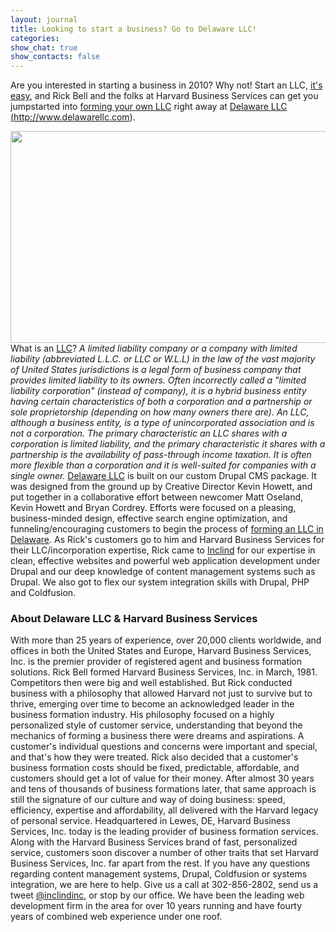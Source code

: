 ```yaml
---
layout: journal
title: Looking to start a business? Go to Delaware LLC!
categories: 
show_chat: true
show_contacts: false
---
```


Are you interested in starting a business in 2010? Why not! Start an LLC, <a href="http://www.delawarellc.com" target="_blank">it&#39;s easy</a>, and Rick Bell and the folks at Harvard Business Services can get you jumpstarted into <a href="http://www.delawarellc.com" target="_blank">forming your own LLC</a> right away at <a href="http://www.delawarellc.com" target="_blank">Delaware LLC (http://www.delawarellc.com)</a>. <p class="rtecenter"> <a href="http://www.delawarellc.com" target="_blank"><img alt="" class="aligncenter size-full wp-image-532" height="339" src="/sites/default/files/images/delawareinc.jpg" title="delawareinc" width="550" /></a> What is an <a href="http://en.wikipedia.org/wiki/Limited_liability_company" target="_blank">LLC</a>? <em>A limited liability company or a company with limited liability (abbreviated L.L.C. or LLC or W.L.L) in the law of the vast majority of United States jurisdictions is a legal form of business company that provides limited liability to its owners. Often incorrectly called a &quot;limited liability corporation&quot; (instead of company), it is a hybrid business entity having certain characteristics of both a corporation and a partnership or sole proprietorship (depending on how many owners there are). An LLC, although a business entity, is a type of unincorporated association and is not a corporation. The primary characteristic an LLC shares with a corporation is limited liability, and the primary characteristic it shares with a partnership is the availability of pass-through income taxation. It is often more flexible than a corporation and it is well-suited for companies with a single owner.</em> <a href="http://www.delawarellc.com" target="_blank">Delaware LLC</a> is built on our custom Drupal CMS package. It was designed from the ground up by Creative Director Kevin Howett, and put together in a collaborative effort between newcomer Matt Oseland, Kevin Howett and Bryan Cordrey. Efforts were focused on a pleasing, business-minded design, effective search engine optimization, and funneling/encouraging customers to begin the process of <a href="http://www.delawarellc.com" target="_blank">forming an LLC in Delaware</a>. As Rick&#39;s customers go to him and Harvard Business Services for their LLC/incorporation expertise, Rick came to <a href="http://www.inclind.com" target="_blank">Inclind</a> for our expertise in clean, effective websites and powerful web application development under Drupal and our deep knowledge of content management systems such as Drupal. We also got to flex our system integration skills with Drupal, PHP and Coldfusion. <h3> About Delaware LLC &amp; Harvard Business Services</h3> With more than 25 years of experience, over 20,000 clients worldwide, and offices in both the United States and Europe, Harvard Business Services, Inc. is the premier provider of registered agent and business formation solutions. Rick Bell formed Harvard Business Services, Inc. in March, 1981. Competitors then were big and well established. But Rick conducted business with a philosophy that allowed Harvard not just to survive but to thrive, emerging over time to become an acknowledged leader in the business formation industry. His philosophy focused on a highly personalized style of customer service, understanding that beyond the mechanics of forming a business there were dreams and aspirations. A customer&#39;s individual questions and concerns were important and special, and that&#39;s how they were treated. Rick also decided that a customer&#39;s business formation costs should be fixed, predictable, affordable, and customers should get a lot of value for their money. After almost 30 years and tens of thousands of business formations later, that same approach is still the signature of our culture and way of doing business: speed, efficiency, expertise and affordability, all delivered with the Harvard legacy of personal service. Headquartered in Lewes, DE, Harvard Business Services, Inc. today is the leading provider of business formation services. Along with the Harvard Business Services brand of fast, personalized service, customers soon discover a number of other traits that set Harvard Business Services, Inc. far apart from the rest. If you have any questions regarding content management systems, Drupal, Coldfusion or systems integration, we are here to help. Give us a call at 302-856-2802, send us a tweet <a href="http://twitter.com/inclindinc" target="_blank">@inclindinc</a>, or stop by our office. We have been the leading web development firm in the area for over 10 years running and have fourty years of combined web experience under one roof.